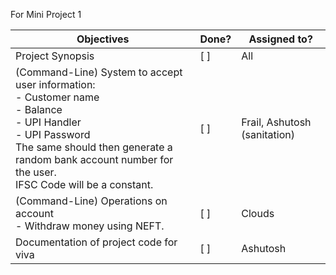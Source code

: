 For Mini Project 1

| Objectives                                                                                                                                                                                                                                                | Done? | Assigned to?                 |
|-----------------------------------------------------------------------------------------------------------------------------------------------------------------------------------------------------------------------------------------------------------|-------|------------------------------|
| Project Synopsis                                                                                                                                                                                                                                          | [ ]      | All                          |
| (Command-Line) System to accept user information:<br>      - Customer name<br>      - Balance<br>      - UPI Handler<br>      - UPI Password<br>The same should then generate a random bank account number for the user.<br>IFSC Code will be a constant. | [ ]      | Frail, Ashutosh (sanitation) |
| (Command-Line) Operations on account<br>      - Withdraw money using NEFT.                                                                                                                                                                                | [ ]      | Clouds                       |
| Documentation of project code for viva                                                                                                                                                                                                                    | [ ]      | Ashutosh                     |
